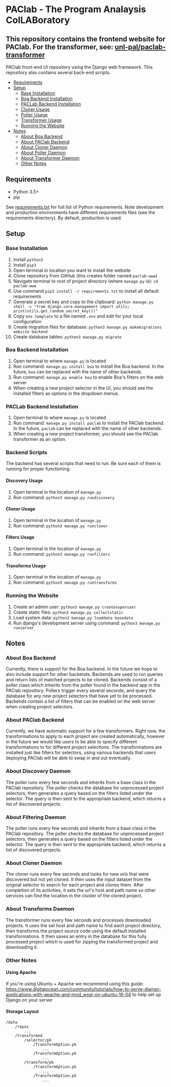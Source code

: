 # PAClab - The Program Analaysis ColLABoratory

## This repository contains the frontend website for PAClab.  For the transformer, see: [unl-pal/paclab-transformer](https://github.com/unl-pal/paclab-transformer)

PAClab front-end UI repository using the Django web framework. This repository also contains several back-end scripts.

- [Requirements](#Requirements)
- [Setup](#Setup)
  * [Base Installation](#Base-Installation)
  * [Boa Backend Installation](#Boa-Backend-Installation)
  * [PACLab Backend Installation](#PACLab-Backend-Installation)
  * [Cloner Usage](#Cloner-Usage)
  * [Poller Usage](#Poller-Usage)
  * [Transformer Usage](#Transformer-Usage)
  * [Running the Website](#Running-the-Website)
- [Notes](#Notes)
  * [About Boa Backend](#About-Boa-Backend)
  * [About PAClab Backend](#About-PAClab-Backend)
  * [About Cloner Daemon](#About-Cloner-Daemon)
  * [About Poller Daemon](#About-Poller-Daemon)
  * [About Transformer Daemon](#About-Transformer-Daemon)
  * [Other Notes](#Other-Notes)

## Requirements

- Python 3.5+
- pip

See [requirements.txt](requirements.txt) for full list of Python requirements. Note development and production environments have different requirements files (see the requirements directory). By default, production is used.

## Setup

### Base Installation
1. Install `python3`
2. Install `pip3`
3. Open terminal in location you want to install the website
4. Clone repository from GitHub (this creates folder named `paclab-www`)
5. Navigate terminal to root of project directory (where `manage.py` is): `cd paclab-www`
6. Use command `pip3 install -r requirements.txt` to install all default requirements
7. Generate a secret key and copy to the clipboard: `python manage.py shell -c "from django.core.management import utils; print(utils.get_random_secret_key())"`
8. Copy `env.template` to a file named `.env` and edit for your local configuration
9. Create migration files for database: `python3 manage.py makemigrations website backend`
10. Create database tables: `python3 manage.py migrate`

### Boa Backend Installation
1. Open terminal to where `manage.py` is located
2. Run command: `manage.py install boa` to install the Boa backend.  In the future, `boa` can be replaced with the name of other backends.
3. Run command: `manage.py enable boa` to enable Boa's filters on the web server
4. When creating a new project selector in the UI, you should see the installed filters as options in the dropdown menus.

### PACLab Backend Installation
1. Open terminal to where `manage.py` is located
2. Run command: `manage.py install paclab` to install the PAClab backend.  In the future, `paclab` can be replaced with the name of other backends.
3. When creating a new project transformer, you should see the PAClab transformer as an option.

### Backend Scripts

The backend has several scripts that need to run.  Be sure each of them is running for proper functioning.

#### Discovery Usage
1. Open terminal in the location of `manage.py`
2. Run command: `python3 manage.py rundiscovery`

#### Cloner Usage
1. Open terminal in the location of `manage.py`
2. Run command: `python3 manage.py runcloner`

#### Filters Usage
1. Open terminal in the location of `manage.py`
2. Run command: `python3 manage.py runfilters`

#### Transforms Usage
1. Open terminal in the location of `manage.py`
2. Run command: `python3 manage.py runtransforms`

### Running the Website
1. Create an admin user: `python3 manage.py createsuperuser`
2. Create static files: `python3 manage.py collectstatic`
3. Load system data: `python3 manage.py loaddata basedata`
4. Run django's development server using command: `python3 manage.py runserver`

## Notes

### About Boa Backend
Currently, there is support for the Boa backend.  In the future we hope to also include support for other backends.  Backends are used to run queries and return lists of matched projects to be cloned.  Backends consist of a poller class which inherits from the poller found in the backend app in the PAClab repository.  Pollers trigger every several seconds, and query the database for any new project selectors that have yet to be processed.  Backends contain a list of filters that can be enabled on the web server when creating project selectors.

### About PAClab Backend
Currently, we have automatic support for a few transformers.  Right now, the transformations to apply to each project are created automatically, however in the future we would like users to be able to specify different transformations to for different project selections.  The transformations are installed just like filters for selectors, using various backends that users deploying PAClab will be able to swap in and out eventually.

### About Discovery Daemon
The poller runs every few seconds and inherits from a base class in the PAClab repository.  The poller checks the database for unprocessed project selectors, then generates a query based on the filters listed under the selector.  The query is then sent to the appropriate backend, which returns a list of discovered projects.

### About Filtering Daemon
The poller runs every few seconds and inherits from a base class in the PAClab repository.  The poller checks the database for unprocessed project selectors, then generates a query based on the filters listed under the selector.  The query is then sent to the appropriate backend, which returns a list of discovered projects.

### About Cloner Daemon
The cloner runs every few seconds and looks for new urls that were discovered but not yet cloned. It then uses the input dataset from the original selector to search for each project and clones them.  After completion of its activities, it sets the url's host and path name so other services can find the location in the cluster of the cloned project.

### About Transforms Daemon
The transformer runs every few seconds and processes downloaded projects.  It uses the set host and path name to find each project directory, then transforms the project source code using the default installed transformations.  It then saves an entry in the database for this fully processed project which is used for zipping the transformed project and downloading it.

### Other Notes

#### Using Apache

If you're using Ubuntu + Apache we recommend using this guide: https://www.digitalocean.com/community/tutorials/how-to-serve-django-applications-with-apache-and-mod_wsgi-on-ubuntu-16-04 to help set up Django on your server

#### Storage Layout

````
/data
    /repos
        ...
    /transformed
        /selector/pk
            /TransformOption.pk
                ...
            /TransformOption.pk
                ...
        /transform/pk
            /TransformOption.pk
                ...
            /TransformOption.pk
                ...
````
